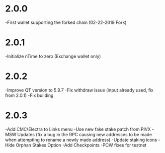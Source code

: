 # 2.0.0

-First wallet supporting the forked chain (02-22-2019 Fork)

# 2.0.1

-Initialize nTime to zero (Exchange wallet only)

# 2.0.2

-Improve QT version to  5.9.7
-Fix withdraw issue (input already used, fix from 2.0.1)
-Fix building

# 2.0.3

-Add CMC\Electra to Links menu
-Use new fake stake patch from PIVX
-MSW Updates (fix a bug in the RPC causing new addresses to be made when attempting to rename a newly made address)
-Update staking icons
-Hide Orphan Stakes Option
-Add Checkpoints
-POW fixes for testnet